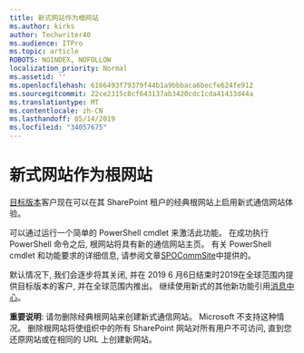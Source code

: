 ```yaml
---
title: 新式网站作为根网站
ms.author: kirks
author: Techwriter40
ms.audience: ITPro
ms.topic: article
ROBOTS: NOINDEX, NOFOLLOW
localization_priority: Normal
ms.assetid: ''
ms.openlocfilehash: 6166493f79379f44b1a9bbbaca6becfe624fe912
ms.sourcegitcommit: 22ce2315c8cf643137ab3420cdc1cda41433d44a
ms.translationtype: MT
ms.contentlocale: zh-CN
ms.lasthandoff: 05/14/2019
ms.locfileid: "34057675"
---
```

# <a name="modern-site-as-root-site"></a>新式网站作为根网站

[目标版本](https://docs.microsoft.com/en-us/office365/admin/manage/release-options-in-office-365?view=o365-worldwide)客户现在可以在其 SharePoint 租户的经典根网站上启用新式通信网站体验。

可以通过运行一个简单的 PowerShell cmdlet 来激活此功能。 在成功执行 PowerShell 命令之后, 根网站将具有新的通信网站主页。 有关 PowerShell cmdlet 和功能要求的详细信息, 请参阅文章[SPOCommSite](https://docs.microsoft.com/en-us/powershell/module/sharepoint-online/Enable-SPOCommSite?view=sharepoint-ps)中提供的。 

默认情况下, 我们会逐步将其关闭, 并在 2019 6 月6日结束时2019在全球范围内提供目标版本的客户, 并在全球范围内推出。 继续使用新式的其他新功能引用[消息中心](https://admin.microsoft.com/AdminPortal/Home#/MessageCenter)。 

**重要说明**: 请勿删除经典根网站来创建新式通信网站。 Microsoft 不支持这种情况。 删除根网站将使组织中的所有 SharePoint 网站对所有用户不可访问, 直到您还原网站或在相同的 URL 上创建新网站。 
 
 